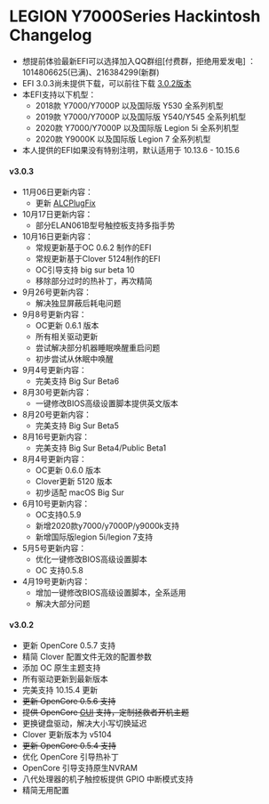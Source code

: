 LEGION Y7000Series Hackintosh Changelog
========================================
-  想提前体验最新EFI可以选择加入QQ群组[付费群，拒绝用爱发电] ：1014806625(已满)、216384299(新群)
-  EFI 3.0.3尚未提供下载，可以前往下载 [3.0.2版本](https://github.com/xiaoMGitHub/LEGION_Y7000Series_Hackintosh/releases/tag/v3.0.2)
- 本EFI支持以下机型：
  * 2018款 Y7000/Y7000P 以及国际版 Y530 全系列机型
  * 2019款 Y7000/Y7000P 以及国际版 Y540/Y545 全系列机型
  * 2020款 Y7000/Y7000P 以及国际版 Legion 5i 全系列机型
  * 2020款 Y9000K 以及国际版 Legion 7 全系列机型
- 本人提供的EFI如果没有特别注明，默认适用于 10.13.6 - 10.15.6

#### v3.0.3
- 11月06日更新内容：
  * 更新 [ALCPlugFix](https://github.com/black-dragon74/ALCPlugFix-Swift) 
- 10月17日更新内容：
  * 部分ELAN061B型号触控板支持多指手势
- 10月16日更新内容：
  * 常规更新基于OC 0.6.2 制作的EFI
  * 常规更新基于Clover 5124制作的EFI
  * OC引导支持 big sur beta 10
  * 移除部分过时的热补丁，再次精简
- 9月26号更新内容：
  * 解决独显屏蔽后耗电问题
- 9月8号更新内容：
  * OC更新 0.6.1 版本
  * 所有相关驱动更新
  * 尝试解决部分机器睡眠唤醒重启问题
  * 初步尝试从休眠中唤醒
- 9月4号更新内容：
  * 完美支持 Big Sur Beta6
- 8月30号更新内容：
  * 一键修改BIOS高级设置脚本提供英文版本
- 8月20号更新内容：
  * 完美支持 Big Sur Beta5
- 8月16号更新内容：
  * 完美支持 Big Sur Beta4/Public Beta1
- 8月4号更新内容：
  * OC更新 0.6.0 版本
  * Clover更新 5120 版本
  * 初步适配 macOS Big Sur
- 6月10号更新内容：
  * OC支持0.5.9
  * 新增2020款y7000/y7000P/y9000k支持
  * 新增国际版legion 5i/legion 7支持 
- 5月5号更新内容：
  * 优化一键修改BIOS高级设置脚本
  * OC 支持0.5.8
- 4月19号更新内容：
  * 增加一键修改BIOS高级设置脚本，全系适用
  * 解决大部分问题

#### v3.0.2
  * 更新 OpenCore 0.5.7 支持
  * 精简 Clover 配置文件无效的配置参数
  * 添加 OC 原生主题支持
  * 所有驱动更新到最新版本
  * 完美支持 10.15.4 更新
  * ~~更新 OpenCore 0.5.6 支持~~
  * ~~提供 OpenCore [GUI](https://github.com/n-d-k/NdkBootPicker) 支持，定制拯救者开机主题~~
  * 更换键盘驱动，解决大小写切换延迟
  * Clover 更新版本为 v5104
  * ~~更新 OpenCore 0.5.4 支持~~
  * 优化 OpenCore 引导热补丁
  * OpenCore 引导支持原生NVRAM
  * 八代处理器的机子触控板提供 GPIO 中断模式支持
  * 精简无用配置
